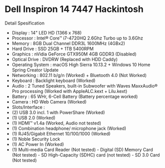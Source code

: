# Dell Inspiron 14 7447 Hackintosh

Detail Spesification

- Display : 14" LED HD (1366 x 768)
- Processor : Intel® Core™  i7-4720HQ 2.6Ghz Turbo up to 3.6Ghz
- Memory : 8GB Dual Channel DDR3L 1600MHz (4GBx2)
- Hard Drive : SSD 25GB + 1TB 5400RPM
- Graphics : nVidia GeForce GTX950M 4GB GDDR3 (Disabled)
- Optical Drive : DVDRW (Replaced with HDD Caddy)
- Operating System : macOS High Sierra 10.13.2 + Windows 10 Home Spring Creator Update
- Networking : 802.11 b/g/n (Worked) + Bluetooth 4.0 (Not Worked)
- Keyboard : Backlight keyboard (Worked)
- Audio : 2 Tuned Speakers, built-in Subwoofer with Waves MaxxAudio® Pro processing (Worked with AppleALC.kext + Lilu.kext)
- Battery : 65 WHr, 6-Cell Battery (Battery percentage worked)
- Camera : HD Web Camera (Worked)
- Slots/Interface : 
- (2) USB 3.0 incl. 1 with PowerShare (Worked)
- (1) USB 2.0 (Worked)
- (1) HDMI™ v1.4a (Worked, Audio not tested)
- (1) Combination headphone/ microphone jack (Worked)
- (1) RJ45/Gigabit Ethernet 10/100/1000 (Worked)
- (1) Noble Security Lock
- (1) AC Power In (Worked)
- (1) Multi-media Card Reader (Not tested)
          - Digital (SD) Memory Card (Not tested)
          - SD High-Capacity (SDHC) card (not tested)
          - SD 3.0 Card (Not tested)

